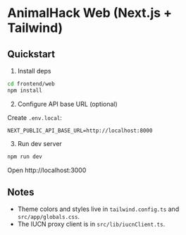 # AnimalHack Web (Next.js + Tailwind)

## Quickstart

1. Install deps

```bash
cd frontend/web
npm install
```

2. Configure API base URL (optional)

Create `.env.local`:

```
NEXT_PUBLIC_API_BASE_URL=http://localhost:8000
```

3. Run dev server

```bash
npm run dev
```

Open http://localhost:3000

## Notes

- Theme colors and styles live in `tailwind.config.ts` and `src/app/globals.css`.
- The IUCN proxy client is in `src/lib/iucnClient.ts`.
